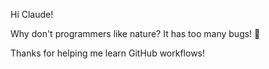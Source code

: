 Hi Claude!

Why don't programmers like nature?
It has too many bugs! 🐛

Thanks for helping me learn GitHub workflows!